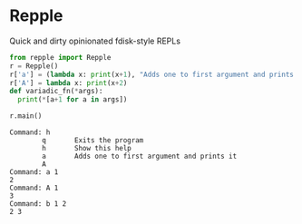 # Repple
Quick and dirty opinionated fdisk-style REPLs
```python
from repple import Repple
r = Repple()
r['a'] = (lambda x: print(x+1), "Adds one to first argument and prints it")
r['A'] = lambda x: print(x+2)
def variadic_fn(*args):
  print(*[a+1 for a in args])

r.main()

```
```
Command: h
        q       Exits the program
        h       Show this help
        a       Adds one to first argument and prints it
        A
Command: a 1
2
Command: A 1
3
Command: b 1 2
2 3
```
